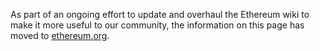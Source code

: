 As part of an ongoing effort to update and overhaul the Ethereum wiki to make it more useful to our community, the information on this page has moved to [ethereum.org](https://ethereum.org/developers/docs/nodes-and-clients).
